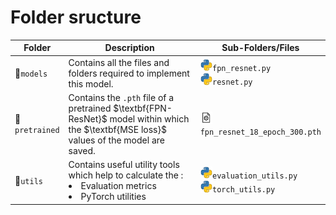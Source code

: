 # Folder sructure

<table>
  <thead>
    <tr>
      <th width="15%">Folder</th>
      <th>Description</th>
      <th width="30%">Sub-Folders/Files</th>
    </tr>
  </thead>
  <tbody>
    <tr>
      <td>📁<code>models</code></td>
      <td>Contains all the files and folders required to implement this model.</td>
      <td>
      <img src="/img/icon_python.png" width="10%"><code>fpn_resnet.py</code>
      <br>
      <img src="/img/icon_python.png" width="10%"><code>resnet.py</code>
      </td>
    </tr>
    <tr>
      <td>📁<code>pretrained</code></td>
      <td>Contains the <code>.pth</code> file of a pretrained $\textbf{FPN-ResNet}$ model within which the $\textbf{MSE loss}$ values of the model are saved.
      </td>
      <td>
        <img src="/img/icon_file_config.png" width="10%"><code>fpn_resnet_18_epoch_300.pth</code>
      </td>
    </tr>
    <tr>
      <td>📁<code>utils</code></td>
      <td>Contains useful utility tools which help to calculate the :
        <li> Evaluation metrics
        <li> PyTorch utilities
      </td>
      <td>
      <img src="/img/icon_python.png" width="10%"><code>evaluation_utils.py</code>
      <br>
      <img src="/img/icon_python.png" width="10%"><code>torch_utils.py</code>
      </td>
    </tr>
  </tbody>
</table>



